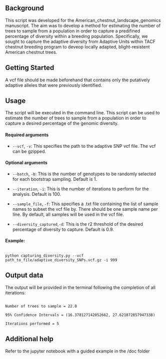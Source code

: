 ## Background

This script was developed for the American_chestnut_landscape_genomics manuscript. The aim was to develop a method for estimating the number of trees to sample from a population in order to capture a predifined percentage of diversity within a breeding population. Specifically, we sought to capture the adaptive diversity from Adaptive Units within TACF chestnut breeding program to deveop locally adapted, blight-resistent American chestnut trees.

## Getting Started

A vcf file should be made beforehand that contains only the putatively adaptive alleles that were previously identified.

## Usage

The script will be executed in the command line. This script can be used to estimate the number of trees to sample from a population in order to capture a desired percentage of the genomic diversity. 

#### Required arguments

- ```--vcf```, ```-v```: This specifies the path to the adaptive SNP vcf file. The vcf can be gzipped.

#### Optional arguments

- ```--batch```, ```-b```: This is the number of genotypes to be randomly selected for each bootstrap sampling. Default is 1.

- ```--iteration```, ```-i```: This is the number of iterations to perform for the analysis. Default is 100.

- ```--sample_file```, ```-f```: This specifies a .txt file containing the list of sample names to subset the vcf file by. There should be one sample name per line. By default, all samples will be used in the vcf file.

- ```--diversity_captured```,```-d```: This is the r2 threshold of the desired percentage of diversity to capture. Default is 0.9.

#### Example:

```

python capturing_diversity.py --vcf path_to_file/adaptive_diversity_SNPs.vcf.gz -i 999

```

## Output data

The output will be provided in the terminal following the completion of all iterations:

```

Number of trees to sample = 22.0 

95% Confidence Intervals = (16.378127142052662, 27.621872857947338) 

Iterations performed = 5

```

## Additional help

Refer to the jupyter notebook with a guided example in the /doc folder


